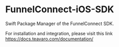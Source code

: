 # FunnelConnect-iOS-SDK
Swift Package Manager of the FunnelConnect SDK.

For installation and integration, please visit this link https://docs.teavaro.com/documentation/
